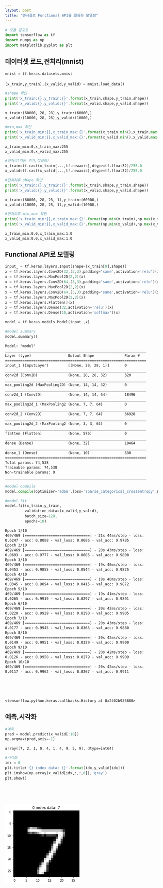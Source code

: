```yaml
---
layout: post
title: "텐서플로 Functional API를 활용한 모델링"
---
```




```python
# 모듈 임포트
import tensorflow as tf
import numpy as np
import matplotlib.pyplot as plt
```

## 데이터셋 로드,전처리(mnist)


```python
mnist = tf.keras.datasets.mnist

(x_train,y_train),(x_valid,y_valid) = mnist.load_data()
```


```python
#shape 확인
print('x_train:{},y_train:{}'.format(x_train.shape,y_train.shape))
print('x_valid:{},y_valid:{}'.format(x_valid.shape,y_valid.shape))
```

    x_train:(60000, 28, 28),y_train:(60000,)
    x_valid:(10000, 28, 28),y_valid:(10000,)



```python
#min,max 확인
print('x_train_min:{},x_train_max:{}'.format(x_train.min(),x_train.max()))
print('x_valid_min:{},x_valid_max:{}'.format(x_valid.min(),x_valid.max()))
```

    x_train_min:0,x_train_max:255
    x_valid_min:0,x_valid_max:255



```python
#전처리(차원 추가,정규화)
x_train=tf.cast(x_train[...,tf.newaxis],dtype=tf.float32)/255.0
x_valid=tf.cast(x_valid[...,tf.newaxis],dtype=tf.float32)/255.0
```


```python
#전처리후 shape 확인
print('x_train:{},y_train:{}'.format(x_train.shape,y_train.shape))
print('x_valid:{},y_valid:{}'.format(x_valid.shape,y_valid.shape))
```

    x_train:(60000, 28, 28, 1),y_train:(60000,)
    x_valid:(10000, 28, 28, 1),y_valid:(10000,)



```python
#전처리후 min,max 확인
print('x_train_min:{},x_train_max:{}'.format(np.min(x_train),np.max(x_train)))
print('x_valid_min:{},x_valid_max:{}'.format(np.min(x_valid),np.max(x_valid)))
```

    x_train_min:0.0,x_train_max:1.0
    x_valid_min:0.0,x_valid_max:1.0


## Functional API로 모델링


```python
input_ = tf.keras.layers.Input(shape=(x_train[0].shape))
x = tf.keras.layers.Conv2D(32,(3,3),padding='same',activation='relu')(input_)
x = tf.keras.layers.MaxPool2D(2,2)(x)
x = tf.keras.layers.Conv2D(64,(3,3),padding='same',activation='relu')(x)
x = tf.keras.layers.MaxPool2D(2,2)(x)
x = tf.keras.layers.Conv2D(64,(3,3),padding='same',activation='relu')(x)
x = tf.keras.layers.MaxPool2D(2,2)(x)
x = tf.keras.layers.Flatten()(x)
x = tf.keras.layers.Dense(32,activation='relu')(x)
x = tf.keras.layers.Dense(10,activation='softmax')(x)
```


```python
model = tf.keras.models.Model(input_,x)
```


```python
#model summary
model.summary()
```

    Model: "model"
    _________________________________________________________________
    Layer (type)                 Output Shape              Param #   
    =================================================================
    input_1 (InputLayer)         [(None, 28, 28, 1)]       0         
    _________________________________________________________________
    conv2d (Conv2D)              (None, 28, 28, 32)        320       
    _________________________________________________________________
    max_pooling2d (MaxPooling2D) (None, 14, 14, 32)        0         
    _________________________________________________________________
    conv2d_1 (Conv2D)            (None, 14, 14, 64)        18496     
    _________________________________________________________________
    max_pooling2d_1 (MaxPooling2 (None, 7, 7, 64)          0         
    _________________________________________________________________
    conv2d_2 (Conv2D)            (None, 7, 7, 64)          36928     
    _________________________________________________________________
    max_pooling2d_2 (MaxPooling2 (None, 3, 3, 64)          0         
    _________________________________________________________________
    flatten (Flatten)            (None, 576)               0         
    _________________________________________________________________
    dense (Dense)                (None, 32)                18464     
    _________________________________________________________________
    dense_1 (Dense)              (None, 10)                330       
    =================================================================
    Total params: 74,538
    Trainable params: 74,538
    Non-trainable params: 0
    _________________________________________________________________



```python
#model compile
model.compile(optimizer='adam',loss='sparse_categorical_crossentropy',metrics=['acc'])
```


```python
#model fit
model.fit(x_train,y_train,
         validation_data=(x_valid,y_valid),
         batch_size=128,
         epochs=10)
```

    Epoch 1/10
    469/469 [==============================] - 21s 44ms/step - loss: 0.6247 - acc: 0.8088 - val_loss: 0.0686 - val_acc: 0.9785
    Epoch 2/10
    469/469 [==============================] - 20s 43ms/step - loss: 0.0693 - acc: 0.9777 - val_loss: 0.0605 - val_acc: 0.9808
    Epoch 3/10
    469/469 [==============================] - 19s 40ms/step - loss: 0.0453 - acc: 0.9855 - val_loss: 0.0544 - val_acc: 0.9825
    Epoch 4/10
    469/469 [==============================] - 19s 40ms/step - loss: 0.0345 - acc: 0.9894 - val_loss: 0.0415 - val_acc: 0.9872
    Epoch 5/10
    469/469 [==============================] - 19s 41ms/step - loss: 0.0265 - acc: 0.9919 - val_loss: 0.0297 - val_acc: 0.9891
    Epoch 6/10
    469/469 [==============================] - 20s 42ms/step - loss: 0.0220 - acc: 0.9929 - val_loss: 0.0290 - val_acc: 0.9905
    Epoch 7/10
    469/469 [==============================] - 20s 43ms/step - loss: 0.0177 - acc: 0.9945 - val_loss: 0.0365 - val_acc: 0.9880
    Epoch 8/10
    469/469 [==============================] - 20s 42ms/step - loss: 0.0149 - acc: 0.9951 - val_loss: 0.0329 - val_acc: 0.9900
    Epoch 9/10
    469/469 [==============================] - 20s 42ms/step - loss: 0.0126 - acc: 0.9958 - val_loss: 0.0279 - val_acc: 0.9909
    Epoch 10/10
    469/469 [==============================] - 20s 42ms/step - loss: 0.0117 - acc: 0.9962 - val_loss: 0.0267 - val_acc: 0.9911





    <tensorflow.python.keras.callbacks.History at 0x2402b935880>



## 예측,시각화


```python
#예측
pred = model.predict(x_valid[:10])
np.argmax(pred,axis=-1)
```




    array([7, 2, 1, 0, 4, 1, 4, 9, 5, 9], dtype=int64)




```python
#시각화
idx = 0
plt.title('{} index data: {}'.format(idx,y_valid[idx]))
plt.imshow(np.array(x_valid[idx,:,:,0]),'gray')
plt.show()
```


​    

​    

<img src="..\images\output_16_0.png" alt="output_16_0"  />

